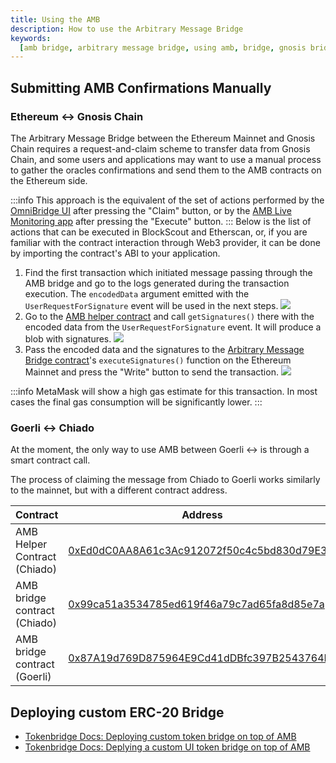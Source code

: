 ```yaml
---
title: Using the AMB
description: How to use the Arbitrary Message Bridge
keywords:
  [amb bridge, arbitrary message bridge, using amb, bridge, gnosis bridge]
---
```


## Submitting AMB Confirmations Manually

### Ethereum <-> Gnosis Chain

The Arbitrary Message Bridge between the Ethereum Mainnet and Gnosis Chain requires a request-and-claim scheme to transfer data from Gnosis Chain, and some users and applications may want to use a manual process to gather the oracles confirmations and send them to the AMB contracts on the Ethereum side.

:::info
This approach is the equivalent of the set of actions performed by the [OmniBridge UI](https://omni.gnosischain.com/bridge) after pressing the "Claim" button, or by the [AMB Live Monitoring app](https://alm-bridge-monitor.gnosischain.com/) after pressing the "Execute" button.
:::
Below is the list of actions that can be executed in BlockScout and Etherscan, or, if you are familiar with the contract interaction through Web3 provider, it can be done by importing the contract's ABI to your application.

1. Find the first transaction which initiated message passing through the AMB bridge and go to the logs generated during the transaction execution. The `encodedData` argument emitted with the `UserRequestForSignature` event will be used in the next steps.
   ![](/img/bridges/amb_manualconfirmation_userRequestForSignature_encodedData.png)
2. Go to the [AMB helper contract](https://gnosisscan.io/address/0x7d94ece17e81355326e3359115D4B02411825EdD#readContract) and call `getSignatures()` there with the encoded data from the `UserRequestForSignature` event. It will produce a blob with signatures.
   ![](/img/bridges/amb_helper_getsignatures.png)
3. Pass the encoded data and the signatures to the [Arbitrary Message Bridge contract](https://etherscan.io/address/0x4C36d2919e407f0Cc2Ee3c993ccF8ac26d9CE64e#writeProxyContract)'s `executeSignatures()` function on the Ethereum Mainnet and press the "Write" button to send the transaction.
   ![](/img/bridges/amb_eth_executeSignatures.png)

:::info
MetaMask will show a high gas estimate for this transaction. In most cases the final gas consumption will be significantly lower.
:::

### Goerli <-> Chiado

At the moment, the only way to use AMB between Goerli <-> is through a smart contract call.

The process of claiming the message from Chiado to Goerli works similarly to the mainnet, but with a different contract address.

| Contract                     | Address                                                                                                                                                 |
| ---------------------------- | ------------------------------------------------------------------------------------------------------------------------------------------------------- |
| AMB Helper Contract (Chiado) | [0xEd0dC0AA8A61c3Ac912072f50c4c5bd830d79E36](https://gnosis-chiado.blockscout.com/address/0xEd0dC0AA8A61c3Ac912072f50c4c5bd830d79E36?tab=read_contract) |
| AMB bridge contract (Chiado) | [0x99ca51a3534785ed619f46a79c7ad65fa8d85e7a](https://gnosis-chiado.blockscout.com/address/0x99ca51a3534785ed619f46a79c7ad65fa8d85e7a?tab=contact_code)  |
| AMB bridge contract (Goerli) | [0x87A19d769D875964E9Cd41dDBfc397B2543764E6](https://goerli.etherscan.io/address/0x87A19d769D875964E9Cd41dDBfc397B2543764E6#code)                       |

## Deploying custom ERC-20 Bridge

- [Tokenbridge Docs: Deploying custom token bridge on top of AMB](https://docs.tokenbridge.net/eth-xdai-amb-bridge/erc20-to-erc20-extension-linked-with-a-particular-token/deploy-erc20-erc677-erc827-to-erc677-amb-bridge-extension)
- [Tokenbridge Docs: Deplying a custom UI token bridge on top of AMB](https://docs.tokenbridge.net/eth-xdai-amb-bridge/erc20-to-erc20-extension-linked-with-a-particular-token/ui-to-transfer-tokens-through-amb)
